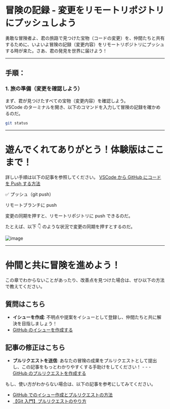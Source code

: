 # **冒険の記録** - 変更をリモートリポジトリにプッシュしよう

勇敢な冒険者よ、君の旅路で見つけた宝物（コードの変更）を、仲間たちと共有するために、いよいよ冒険の記録（変更内容）をリモートリポジトリにプッシュする時が来た。さあ、君の発見を世界に届けよう！

---

## 手順：

### 1. 旅の準備（変更を確認しよう）

まず、君が見つけたすべての宝物（変更内容）を確認しよう。  
VSCode のターミナルを開き、以下のコマンドを入力して冒険の記録を確かめるのだ。

```bash
git status
```

---

# 遊んでくれてありがとう！体験版はここまで！

詳しい手順は以下の記事を参照してください。
[VSCode から GitHub にコードを Push する方法](https://qiita.com/hayaharu3220/items/b7eb57a3689fb8050856)

✅ プッシュ（git push）

リモートブランチに push

変更の同期を押すと、リモートリポジトリに push できるのだ。

たとえば、以下 👇 のような状況で変更の同期を押すとするのだ。

![image](https://storage.googleapis.com/zenn-user-upload/8f47963674c5-20231206.gif)

---

# 仲間と共に冒険を進めよう！

この章でわからないことがあったり、改善点を見つけた場合は、ぜひ以下の方法で教えてください。

## 質問はこちら

- **イシューを作成**: 不明点や提案をイシューとして登録し、仲間たちと共に解決を目指しましょう！
- [GitHub のイシューを作成する](https://github.com/airu3/git-lecture/issues)

## 記事の修正はこちら

- **プルリクエストを送信**: あなたの冒険の成果をプルリクエストとして提出し、この記事をもっとわかりやすくする手助けをしてください！ - - - [GitHub のプルリクエストを作成する](https://github.com/airu3/git-lecture/pulls)

もし、使い方がわからない場合は、以下の記事を参考にしてみてください。

- [GitHub でのイシュー作成とプルリクエストの方法](https://zenn.dev/posita33/articles/github_about_issue)
- [【Git 入門】プルリクエストのやり方](https://zenn.dev/gachigachi/articles/dcd833c56bd0ed#2.1.pull-request%E3%82%92%E4%BD%9C%E6%88%90%E3%81%99%E3%82%8B)